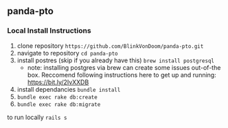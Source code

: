 ## panda-pto

### Local Install Instructions

1. clone repository `https://github.com/BlinkVonDoom/panda-pto.git`
1. navigate to repository `cd panda-pto`
1. install postres (skip if you already have this) `brew install postgresql`
    - note: installing postgres via brew can create some issues out-of-the box. Reccomend following instructions here to get up and running: https://bit.ly/2IvXXDB
1. install dependancies `bundle install`
1. `bundle exec rake db:create`
1. `bundle exec rake db:migrate`

to run locally `rails s`
